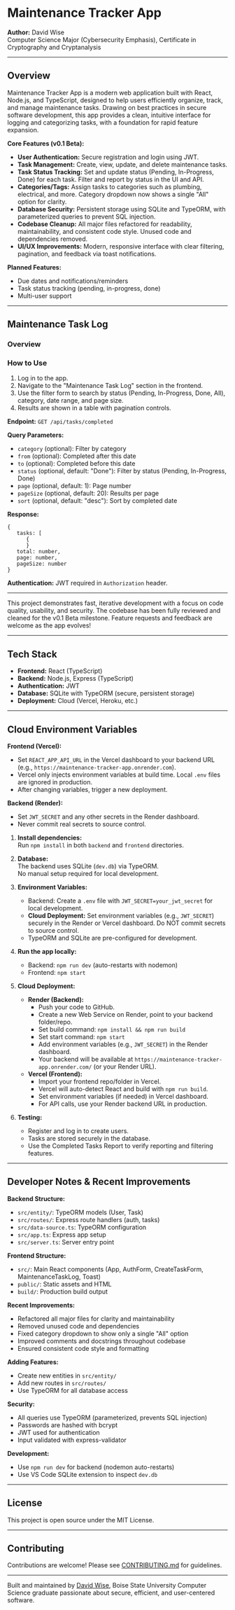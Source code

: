 # Maintenance Tracker App

**Author:** David Wise  
Computer Science Major (Cybersecurity Emphasis), Certificate in Cryptography and Cryptanalysis

---

## Overview

Maintenance Tracker App is a modern web application built with React, Node.js, and TypeScript, designed to help users efficiently organize, track, and manage maintenance tasks. Drawing on best practices in secure software development, this app provides a clean, intuitive interface for logging and categorizing tasks, with a foundation for rapid feature expansion.


**Core Features (v0.1 Beta):**
- **User Authentication:** Secure registration and login using JWT.
- **Task Management:** Create, view, update, and delete maintenance tasks.
- **Task Status Tracking:** Set and update status (Pending, In-Progress, Done) for each task. Filter and report by status in the UI and API.
- **Categories/Tags:** Assign tasks to categories such as plumbing, electrical, and more. Category dropdown now shows a single "All" option for clarity.
- **Database Security:** Persistent storage using SQLite and TypeORM, with parameterized queries to prevent SQL injection.
- **Codebase Cleanup:** All major files refactored for readability, maintainability, and consistent code style. Unused code and dependencies removed.
- **UI/UX Improvements:** Modern, responsive interface with clear filtering, pagination, and feedback via toast notifications.


**Planned Features:**
- Due dates and notifications/reminders
- Task status tracking (pending, in-progress, done)
- Multi-user support

---

## Maintenance Task Log

### Overview

### How to Use
1. Log in to the app.
2. Navigate to the "Maintenance Task Log" section in the frontend.
3. Use the filter form to search by status (Pending, In-Progress, Done, All), category, date range, and page size.
4. Results are shown in a table with pagination controls.

**Endpoint:** `GET /api/tasks/completed`

**Query Parameters:**
- `category` (optional): Filter by category
- `from` (optional): Completed after this date
- `to` (optional): Completed before this date
- `status` (optional, default: "Done"): Filter by status (Pending, In-Progress, Done)
- `page` (optional, default: 1): Page number
- `pageSize` (optional, default: 20): Results per page
- `sort` (optional, default: "desc"): Sort by completed date

**Response:**
```
{
   tasks: [
      {
      }
   total: number,
   page: number,
   pageSize: number
}
```

**Authentication:** JWT required in `Authorization` header.

---


This project demonstrates fast, iterative development with a focus on code quality, usability, and security. The codebase has been fully reviewed and cleaned for the v0.1 Beta milestone. Feature requests and feedback are welcome as the app evolves!

---

## Tech Stack

- **Frontend:** React (TypeScript)
- **Backend:** Node.js, Express (TypeScript)
- **Authentication:** JWT
- **Database:** SQLite with TypeORM (secure, persistent storage)
- **Deployment:** Cloud (Vercel, Heroku, etc.)

---


## Cloud Environment Variables

**Frontend (Vercel):**
- Set `REACT_APP_API_URL` in the Vercel dashboard to your backend URL (e.g., `https://maintenance-tracker-app.onrender.com`).
- Vercel only injects environment variables at build time. Local `.env` files are ignored in production.
- After changing variables, trigger a new deployment.

**Backend (Render):**
- Set `JWT_SECRET` and any other secrets in the Render dashboard.
- Never commit real secrets to source control.


1. **Install dependencies:**  
   Run `npm install` in both `backend` and `frontend` directories.

2. **Database:**  
   The backend uses SQLite (`dev.db`) via TypeORM.  
   No manual setup required for local development.

3. **Environment Variables:**  
   - Backend: Create a `.env` file with `JWT_SECRET=your_jwt_secret` for local development.
   - **Cloud Deployment:** Set environment variables (e.g., `JWT_SECRET`) securely in the Render or Vercel dashboard. Do NOT commit secrets to source control.
   - TypeORM and SQLite are pre-configured for development.

4. **Run the app locally:**  
   - Backend: `npm run dev` (auto-restarts with nodemon)
   - Frontend: `npm start`

5. **Cloud Deployment:**
   - **Render (Backend):**
     - Push your code to GitHub.
     - Create a new Web Service on Render, point to your backend folder/repo.
     - Set build command: `npm install && npm run build`
     - Set start command: `npm start`
     - Add environment variables (e.g., `JWT_SECRET`) in the Render dashboard.
     - Your backend will be available at `https://maintenance-tracker-app.onrender.com/` (or your Render URL).
   - **Vercel (Frontend):**
     - Import your frontend repo/folder in Vercel.
     - Vercel will auto-detect React and build with `npm run build`.
     - Set environment variables (if needed) in Vercel dashboard.
     - For API calls, use your Render backend URL in production.

6. **Testing:**  
   - Register and log in to create users.
   - Tasks are stored securely in the database.
   - Use the Completed Tasks Report to verify reporting and filtering features.

---


## Developer Notes & Recent Improvements


**Backend Structure:**
   - `src/entity/`: TypeORM models (User, Task)
   - `src/routes/`: Express route handlers (auth, tasks)
   - `src/data-source.ts`: TypeORM configuration
   - `src/app.ts`: Express app setup
   - `src/server.ts`: Server entry point

**Frontend Structure:**
   - `src/`: Main React components (App, AuthForm, CreateTaskForm, MaintenanceTaskLog, Toast)
   - `public/`: Static assets and HTML
   - `build/`: Production build output

**Recent Improvements:**
   - Refactored all major files for clarity and maintainability
   - Removed unused code and dependencies
   - Fixed category dropdown to show only a single "All" option
   - Improved comments and docstrings throughout codebase
   - Ensured consistent code style and formatting

**Adding Features:**
   - Create new entities in `src/entity/`
   - Add new routes in `src/routes/`
   - Use TypeORM for all database access

**Security:**
   - All queries use TypeORM (parameterized, prevents SQL injection)
   - Passwords are hashed with bcrypt
   - JWT used for authentication
   - Input validated with express-validator

**Development:**
   - Use `npm run dev` for backend (nodemon auto-restarts)
   - Use VS Code SQLite extension to inspect `dev.db`

---

## License

This project is open source under the MIT License.

---

## Contributing

Contributions are welcome! Please see [CONTRIBUTING.md](CONTRIBUTING.md) for guidelines.

---

Built and maintained by [David Wise](https://github.com/davidjwise151), Boise State University Computer Science graduate passionate about secure, efficient, and user-centered software.
